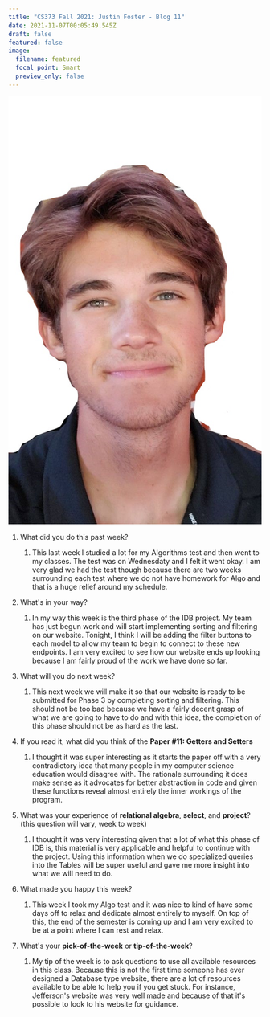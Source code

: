 ```yaml
---
title: "CS373 Fall 2021: Justin Foster - Blog 11"
date: 2021-11-07T00:05:49.545Z
draft: false
featured: false
image:
  filename: featured
  focal_point: Smart
  preview_only: false
---
```

![](selfie-2-_li.jpg)

<!--StartFragment-->

1. What did you do this past week?

   1. This last week I studied a lot for my Algorithms test and then went to my classes. The test was on Wednesdaty and I felt it went okay. I am very glad we had the test though because there are two weeks surrounding each test where we do not have homework for Algo and that is a huge relief around my schedule. 
2. What's in your way?

   1. In my way this week is the third phase of the IDB project. My team has just begun work and will start implementing sorting and filtering on our website. Tonight, I think I will be adding the filter buttons to each model to allow my team to begin to connect to these new endpoints. I am very excited to see how our website ends up looking because I am fairly proud of the work we have done so far. 
3. What will you do next week?

   1. This next week we will make it so that our website is ready to be submitted for Phase 3 by completing sorting and filtering. This should not be too bad because we have a fairly decent grasp of what we are going to have to do and with this idea, the completion of this phase should not be as hard as the last.
4. If you read it, what did you think of the **Paper #11: Getters and Setters**

   1. I thought it was super interesting as it starts the paper off with a very contradictory idea that many people in my computer science education would disagree with. The rationale surrounding it does make sense as it advocates for better abstraction in code and given these functions reveal almost entirely the inner workings of the program.
5. What was your experience of **relational algebra**, **select**, and **project**? (this question will vary, week to week)

   1. I thought it was very interesting given that a lot of what this phase of IDB is, this material is very applicable and helpful to continue with the project. Using this information when we do specialized queries into the Tables will be super useful and gave me more insight into what we will need to do. 
6. What made you happy this week?

   1. This week I took my Algo test and it was nice to kind of have some days off to relax and dedicate almost entirely to myself. On top of this, the end of the semester is coming up and I am very excited to be at a point where I can rest and relax.
7. What's your **pick-of-the-week** or **tip-of-the-week**?

   1. My tip of the week is to ask questions to use all available resources in this class. Because this is not the first time someone has ever designed a Database type website, there are a lot of resources available to be able to help you if you get stuck. For instance, Jefferson's website was very well made and because of that it's possible to look to his website for guidance.

<!--EndFragment-->